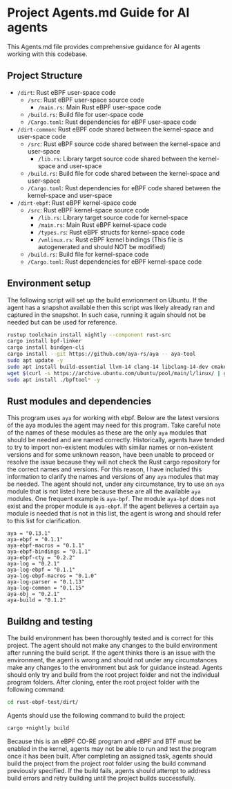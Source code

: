 # Project Agents.md Guide for AI agents

This Agents.md file provides comprehensive guidance for AI agents working with this codebase.

## Project Structure 

- `/dirt`: Rust eBPF user-space code
  - `/src`: Rust eBPF user-space source code
    - `/main.rs`: Main Rust eBPF user-space code
  - `/build.rs`: Build file for user-space code
  - `/Cargo.toml`: Rust dependencies for eBPF user-space code
- `/dirt-common`: Rust eBPF code shared between the kernel-space and user-space code
  - `/src`: Rust eBPF source code shared between the kernel-space and user-space
    - `/lib.rs`: Library target source code shared between the kernel-space and user-space
  - `/build.rs`: Build file for code shared between the kernel-space and user-space
  - `/Cargo.toml`: Rust dependencies for eBPF code shared between the kernel-space and user-space
- `/dirt-ebpf`: Rust eBPF kernel-space code
  - `/src`: Rust eBPF kernel-space source code
    - `/lib.rs`: Library target source code for kernel-space
    - `/main.rs`: Main Rust eBPF kernel-space code
    - `/types.rs`: Rust eBPF structs for kernel-space code
    - `/vmlinux.rs`: Rust eBPF kernel bindings (This file is autogenerated and should NOT be modified)
  - `/build.rs`: Build file for kernel-space code
  - `/Cargo.toml`: Rust dependencies for eBPF kernel-space code

## Environment setup

The following script will set up the build envrionment on Ubuntu. If the agent has a snapshot available then this script was likely already ran and captured in the snapshot. In such case, running it again should not be needed but can be used for reference.

```bash
rustup toolchain install nightly --component rust-src
cargo install bpf-linker
cargo install bindgen-cli
cargo install --git https://github.com/aya-rs/aya -- aya-tool
sudo apt update -y
sudo apt install build-essential llvm-14 clang-14 libclang-14-dev cmake libssl-dev pkg-config python3 git -y
wget $(curl -s https://archive.ubuntu.com/ubuntu/pool/main/l/linux/ | grep -oP 'bpftool_[^"]+_amd64.deb' | sort -V | tail -1 | awk '{print "https://archive.ubuntu.com/ubuntu/pool/main/l/linux/" $1}')
sudo apt install ./bpftool* -y
```

## Rust modules and dependencies

This program uses `aya` for working with ebpf. Below are the latest versions of the aya modules the agent may need for this program. Take careful note of the names of these modules as these are the only `aya` modules that should be needed and are named correctly. Historically, agents have tended to try to import non-existent modules with similar names or non-existent versions and for some unknown reason, have been unable to proceed or resolve the issue because they will not check the Rust cargo repository for the correct names and versions. For this reason, I have included this information to clarify the names and versions of any `aya` modules that may be needed. The agent should not, under any circumstance, try to use an `aya` module that is not listed here because these are all the available `aya` modules. One frequent example is `aya-bpf`. The module `aya-bpf` does not exist and the proper module is `aya-ebpf`. If the agent believes a certain `aya` module is needed that is not in this list, the agent is wrong and should refer to this list for clarification.

```
aya = "0.13.1"
aya-ebpf = "0.1.1"
aya-ebpf-macros = "0.1.1"
aya-ebpf-bindings = "0.1.1"
aya-ebpf-cty = "0.2.2"
aya-log = "0.2.1"
aya-log-ebpf = "0.1.1"
aya-log-ebpf-macros = "0.1.0"
aya-log-parser = "0.1.13"
aya-log-common = "0.1.15"
aya-obj = "0.2.1"
aya-build = "0.1.2"
```

## Buildng and testing

The build environment has been thoroughly tested and is correct for this project. The agent should not make any changes to the build environment after running the build script. If the agent thinks there is an issue with the environment, the agent is wrong and should not under any circumstances make any changes to the environment but ask for guidance instead.
Agents should only try and build from the root project folder and not the individual program folders. After cloning, enter the root project folder with the following command:

```bash
cd rust-ebpf-test/dirt/
```

Agents should use the following command to build the project:

```bash
cargo +nightly build
```

Because this is an eBPF CO-RE program and eBPF and BTF must be enabled in the kernel, agents may not be able to run and test the program once it has been built. After completing an assigned task, agents should build the project from the project root folder using the build command previously specified. If the build fails, agents should attempt to address build errors and retry building until the project builds successfully.
